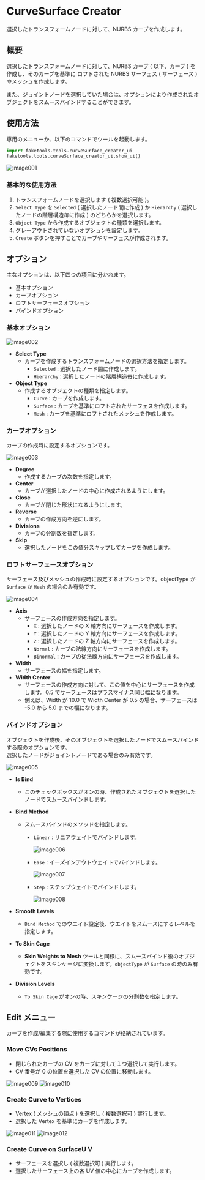 # CurveSurface Creator

選択したトランスフォームノードに対して、NURBS カーブを作成します。

## 概要

選択したトランスフォームノードに対して、NURBS カーブ ( 以下、カーブ ) を作成し、そのカーブを基準に ロフトされた NURBS サーフェス ( サーフェース ) やメッシュを作成します。

また、ジョイントノードを選択していた場合は、オプションにより作成されたオブジェクトをスムースバインドすることができます。

## 使用方法

専用のメニューか、以下のコマンドでツールを起動します。

```python
import faketools.tools.curveSurface_creator_ui
faketools.tools.curveSurface_creator_ui.show_ui()
```

![image001](images/curveSurface_creator/image001.png)

### 基本的な使用方法

1. トランスフォームノードを選択します ( 複数選択可能 )。
2. `Select Type` を `Selected` ( 選択したノード間に作成 ) か `Hierarchy` ( 選択したノードの階層構造毎に作成 ) のどちらかを選択します。
3. `Object Type` から作成するオブジェクトの種類を選択します。
4. グレーアウトされていないオプションを設定します。
5. `Create` ボタンを押すことでカーブやサーフェスが作成されます。

## オプション

主なオプションは、以下四つの項目に分かれます。

* 基本オプション
* カーブオプション
* ロフトサーフェースオプション
* バインドオプション

### 基本オプション

![image002](images/curveSurface_creator/image002.png)

* **Select Type**
  * カーブを作成するトランスフォームノードの選択方法を指定します。
    * `Selected` : 選択したノード間に作成します。
    * `Hierarchy` : 選択したノードの階層構造毎に作成します。
* **Object Type**
  * 作成するオブジェクトの種類を指定します。
    * `Curve` : カーブを作成します。
    * `Surface` : カーブを基準にロフトされたサーフェスを作成します。
    * `Mesh` : カーブを基準にロフトされたメッシュを作成します。


### カーブオプション

カーブの作成時に設定するオプションです。

![image003](images/curveSurface_creator/image003.png)

* **Degree**
  * 作成するカーブの次数を指定します。
* **Center**
  * カーブが選択したノードの中心に作成されるようにします。
* **Close**
  * カーブが閉じた形状になるようにします。
* **Reverse**
  * カーブの作成方向を逆にします。
* **Divisions**
  * カーブの分割数を指定します。
* **Skip**
  * 選択したノードをこの値分スキップしてカーブを作成します。
  
### ロフトサーフェースオプション

サーフェース及びメッシュの作成時に設定するオプションです。objectType が `Surface` か `Mesh` の場合のみ有効です。

![image004](images/curveSurface_creator/image004.png)

* **Axis**
  * サーフェースの作成方向を指定します。
    * `X` : 選択したノードの X 軸方向にサーフェースを作成します。
    * `Y` : 選択したノードの Y 軸方向にサーフェースを作成します。
    * `Z` : 選択したノードの Z 軸方向にサーフェースを作成します。
    * `Normal` : カーブの法線方向にサーフェースを作成します。
    * `Binormal` : カーブの従法線方向にサーフェースを作成します。
* **Width**
  * サーフェースの幅を指定します。
* **Width Center**
  * サーフェースの作成方向に対して、この値を中心にサーフェースを作成します。0.5 でサーフェースはプラスマイナス同じ幅になります。
  * 例えば、Width が 10.0 で Width Center が 0.5 の場合、サーフェースは -5.0 から 5.0 までの幅になります。


### バインドオプション

オブジェクトを作成後、そのオブジェクトを選択したノードでスムースバインドする際のオプションです。  
選択したノードがジョイントノードである場合のみ有効です。

![image005](images/curveSurface_creator/image005.png)

* **Is Bind**
  * このチェックボックスがオンの時、作成されたオブジェクトを選択したノードでスムースバインドします。
* **Bind Method**
  * スムースバインドのメソッドを指定します。
    * `Linear` : リニアウェイトでバインドします。

      ![image006](images/curveSurface_creator/image006.png)

    * `Ease` : イーズインアウトウェイトでバインドします。
    
      ![image007](images/curveSurface_creator/image007.png)

    * `Step` : ステップウェイトでバインドします。
    
      ![image008](images/curveSurface_creator/image008.png)

* **Smooth Levels**
  * `Bind Method` でのウエイト設定後、ウエイトをスムースにするレベルを指定します。
* **To Skin Cage**
  * **Skin Weights to Mesh** ツールと同様に、スムースバインド後のオブジェクトをスキンケージに変換します。`objectType` が `Surface` の時のみ有効です。
* **Division Levels**
  * `To Skin Cage` がオンの時、スキンケージの分割数を指定します。

## Edit メニュー

カーブを作成/編集する際に使用するコマンドが格納されています。

### Move CVs Positions

* 閉じられたカーブの CV をカーブに対して１つ選択して実行します。
* CV 番号が 0 の位置を選択した CV の位置に移動します。

![image009](images/curveSurface_creator/image009.png) ![image010](images/curveSurface_creator/image010.png)

### Create Curve to Vertices

* Vertex ( メッシュの頂点 ) を選択し ( 複数選択可 ) 実行します。
* 選択した Vertex を基準にカーブを作成します。
  
![image011](images/curveSurface_creator/image011.png) ![image012](images/curveSurface_creator/image012.png)

### Create Curve on SurfaceU V

* サーフェースを選択し ( 複数選択可 ) 実行します。
* 選択したサーフェース上の各 UV 値の中心にカーブを作成します。